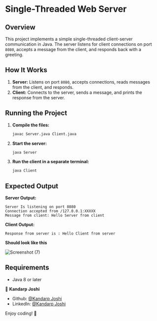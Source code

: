 # Single-Threaded Web Server

## Overview
This project implements a simple single-threaded client-server communication in Java. The server listens for client connections on port `8080`, accepts a message from the client, and responds back with a greeting.

## How It Works
1. **Server:** Listens on port `8080`, accepts connections, reads messages from the client, and responds.
2. **Client:** Connects to the server, sends a message, and prints the response from the server.

## Running the Project
1. **Compile the files:**
   ```sh
   javac Server.java Client.java
   ```
2. **Start the server:**
   ```sh
   java Server
   ```
3. **Run the client in a separate terminal:**
   ```sh
   java Client
   ```

## Expected Output
**Server Output:**
```
Server Is listening on port 8080
Connection accepted from /127.0.0.1:XXXXX
Message from client: Hello Server from client
```

**Client Output:**
```
Response from server is : Hello Client from server
```

**Should look like this**

![Screenshot (7)](https://github.com/user-attachments/assets/2598b39d-9947-4589-8acc-d56381e2feb6)


## Requirements
- Java 8 or later

👤 **Kandarp Joshi**

* Github: [@Kandarp Joshi](https://github.com/KandarpJoshi1112)
* LinkedIn: [@Kandarp Joshi](https://www.linkedin.com/in/kandarp-joshi-3451231bb/)

Enjoy coding! 🚀

